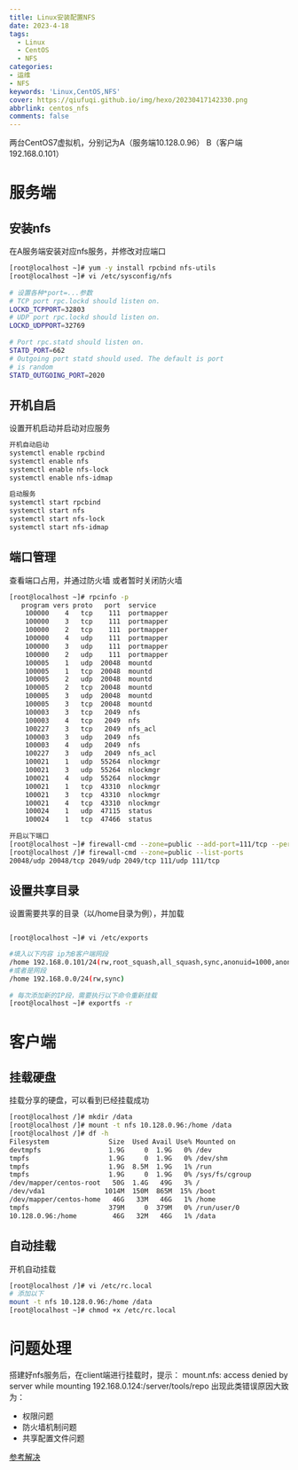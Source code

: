 ```yaml
---
title: Linux安装配置NFS
date: 2023-4-18
tags:
  - Linux
  - CentOS
  - NFS
categories: 
- 运维
- NFS
keywords: 'Linux,CentOS,NFS'
cover: https://qiufuqi.github.io/img/hexo/20230417142330.png
abbrlink: centos_nfs
comments: false
---
```


两台CentOS7虚拟机，分别记为A（服务端10.128.0.96） B（客户端192.168.0.101）

# 服务端
## 安装nfs
在A服务端安装对应nfs服务，并修改对应端口
``` bash
[root@localhost ~]# yum -y install rpcbind nfs-utils
[root@localhost ~]# vi /etc/sysconfig/nfs
 
# 设置各种*port=...参数
# TCP port rpc.lockd should listen on.
LOCKD_TCPPORT=32803
# UDP port rpc.lockd should listen on.
LOCKD_UDPPORT=32769
 
# Port rpc.statd should listen on.
STATD_PORT=662
# Outgoing port statd should used. The default is port
# is random
STATD_OUTGOING_PORT=2020
```
## 开机自启
设置开机启动并启动对应服务
``` bash
开机自动启动
systemctl enable rpcbind
systemctl enable nfs
systemctl enable nfs-lock
systemctl enable nfs-idmap
 
启动服务
systemctl start rpcbind
systemctl start nfs
systemctl start nfs-lock
systemctl start nfs-idmap
```
## 端口管理
查看端口占用，并通过防火墙 或者暂时关闭防火墙
``` bash
[root@localhost ~]# rpcinfo -p
   program vers proto   port  service
    100000    4   tcp    111  portmapper
    100000    3   tcp    111  portmapper
    100000    2   tcp    111  portmapper
    100000    4   udp    111  portmapper
    100000    3   udp    111  portmapper
    100000    2   udp    111  portmapper
    100005    1   udp  20048  mountd
    100005    1   tcp  20048  mountd
    100005    2   udp  20048  mountd
    100005    2   tcp  20048  mountd
    100005    3   udp  20048  mountd
    100005    3   tcp  20048  mountd
    100003    3   tcp   2049  nfs
    100003    4   tcp   2049  nfs
    100227    3   tcp   2049  nfs_acl
    100003    3   udp   2049  nfs
    100003    4   udp   2049  nfs
    100227    3   udp   2049  nfs_acl
    100021    1   udp  55264  nlockmgr
    100021    3   udp  55264  nlockmgr
    100021    4   udp  55264  nlockmgr
    100021    1   tcp  43310  nlockmgr
    100021    3   tcp  43310  nlockmgr
    100021    4   tcp  43310  nlockmgr
    100024    1   udp  47115  status
    100024    1   tcp  47466  status
 
开启以下端口
[root@localhost ~]# firewall-cmd --zone=public --add-port=111/tcp --permanent
[root@localhost /]# firewall-cmd --zone=public --list-ports
20048/udp 20048/tcp 2049/udp 2049/tcp 111/udp 111/tcp
```
## 设置共享目录
设置需要共享的目录（以/home目录为例），并加载
``` bash

[root@localhost ~]# vi /etc/exports

#填入以下内容 ip为B客户端网段
/home 192.168.0.101/24(rw,root_squash,all_squash,sync,anonuid=1000,anongid=1000)
#或者是网段
/home 192.168.0.0/24(rw,sync)
 
# 每次添加新的IP段，需要执行以下命令重新挂载
[root@localhost ~]# exportfs -r
```

# 客户端
## 挂载硬盘
挂载分享的硬盘，可以看到已经挂载成功
``` bash
[root@localhost /]# mkdir /data
[root@localhost /]# mount -t nfs 10.128.0.96:/home /data
[root@localhost /]# df -h
Filesystem               Size  Used Avail Use% Mounted on
devtmpfs                 1.9G     0  1.9G   0% /dev
tmpfs                    1.9G     0  1.9G   0% /dev/shm
tmpfs                    1.9G  8.5M  1.9G   1% /run
tmpfs                    1.9G     0  1.9G   0% /sys/fs/cgroup
/dev/mapper/centos-root   50G  1.4G   49G   3% /
/dev/vda1               1014M  150M  865M  15% /boot
/dev/mapper/centos-home   46G   33M   46G   1% /home
tmpfs                    379M     0  379M   0% /run/user/0
10.128.0.96:/home         46G   32M   46G   1% /data
```
## 自动挂载
开机自动挂载
``` bash
[root@localhost /]# vi /etc/rc.local
# 添加以下
mount -t nfs 10.128.0.96:/home /data
[root@localhost ~]# chmod +x /etc/rc.local
```

# 问题处理
搭建好nfs服务后，在client端进行挂载时，提示：
mount.nfs: access denied by server while mounting 192.168.0.124:/server/tools/repo
出现此类错误原因大致为：
- 权限问题
- 防火墙机制问题
- 共享配置文件问题

[参考解决](https://www.cnblogs.com/su-root/p/11355486.html)